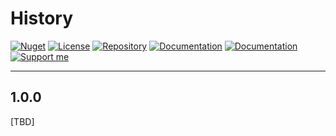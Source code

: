 # History

[![Nuget](https://img.shields.io/nuget/v/RI.Extensions.Common)](https://www.nuget.org/packages/RI.Extensions.Common/) [![License](https://img.shields.io/github/license/RotenInformatik/ExtensionsDotNet)](LICENSE) [![Repository](https://img.shields.io/badge/repo-ExtensionsDotNet-lightgrey)](https://github.com/RotenInformatik/ExtensionsDotNet) [![Documentation](https://img.shields.io/badge/docs-Readme-yellowgreen)](README.md) [![Documentation](https://img.shields.io/badge/docs-History-yellowgreen)](HISTORY.md) [![Support me](https://img.shields.io/badge/support%20me-Ko--fi-ff69b4?logo=Ko-fi)](https://ko-fi.com/franziskaroten)

---

## 1.0.0

[TBD]